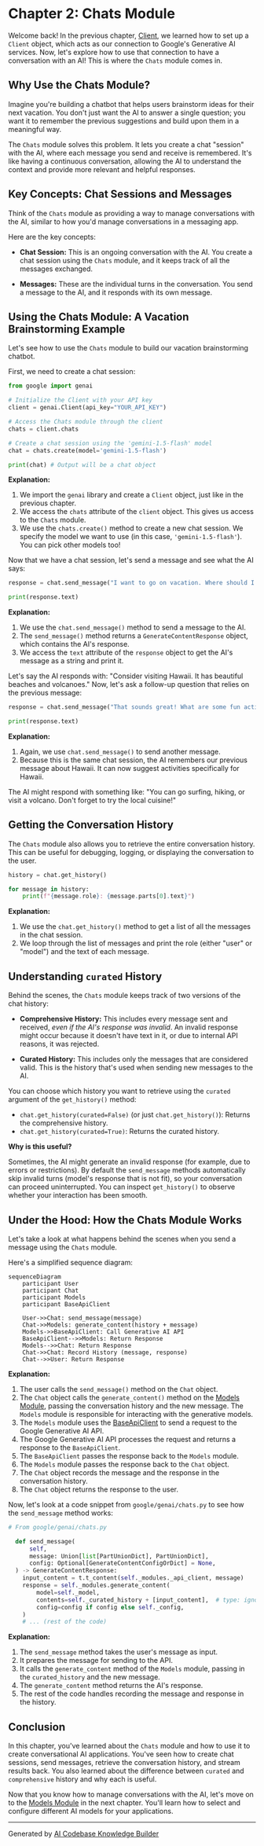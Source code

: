 # Chapter 2: Chats Module

Welcome back! In the previous chapter, [Client](01_client.md), we learned how to set up a `Client` object, which acts as our connection to Google's Generative AI services. Now, let's explore how to use that connection to have a conversation with an AI! This is where the `Chats` module comes in.

## Why Use the Chats Module?

Imagine you're building a chatbot that helps users brainstorm ideas for their next vacation. You don't just want the AI to answer a single question; you want it to remember the previous suggestions and build upon them in a meaningful way.

The `Chats` module solves this problem. It lets you create a chat "session" with the AI, where each message you send and receive is remembered. It's like having a continuous conversation, allowing the AI to understand the context and provide more relevant and helpful responses.

## Key Concepts: Chat Sessions and Messages

Think of the `Chats` module as providing a way to manage conversations with the AI, similar to how you'd manage conversations in a messaging app.

Here are the key concepts:

*   **Chat Session:** This is an ongoing conversation with the AI. You create a chat session using the `Chats` module, and it keeps track of all the messages exchanged.

*   **Messages:** These are the individual turns in the conversation. You send a message to the AI, and it responds with its own message.

## Using the Chats Module: A Vacation Brainstorming Example

Let's see how to use the `Chats` module to build our vacation brainstorming chatbot.

First, we need to create a chat session:

```python
from google import genai

# Initialize the Client with your API key
client = genai.Client(api_key="YOUR_API_KEY")

# Access the Chats module through the client
chats = client.chats

# Create a chat session using the 'gemini-1.5-flash' model
chat = chats.create(model='gemini-1.5-flash')

print(chat) # Output will be a chat object
```

**Explanation:**

1.  We import the `genai` library and create a `Client` object, just like in the previous chapter.
2.  We access the `chats` attribute of the `client` object. This gives us access to the `Chats` module.
3.  We use the `chats.create()` method to create a new chat session.  We specify the model we want to use (in this case, `'gemini-1.5-flash'`). You can pick other models too!

Now that we have a chat session, let's send a message and see what the AI says:

```python
response = chat.send_message("I want to go on vacation. Where should I go?")

print(response.text)
```

**Explanation:**

1.  We use the `chat.send_message()` method to send a message to the AI.
2.  The `send_message()` method returns a `GenerateContentResponse` object, which contains the AI's response.
3.  We access the `text` attribute of the `response` object to get the AI's message as a string and print it.

Let's say the AI responds with: "Consider visiting Hawaii. It has beautiful beaches and volcanoes." Now, let's ask a follow-up question that relies on the previous message:

```python
response = chat.send_message("That sounds great! What are some fun activities I can do there?")

print(response.text)
```

**Explanation:**

1.  Again, we use `chat.send_message()` to send another message.
2.  Because this is the same chat session, the AI remembers our previous message about Hawaii. It can now suggest activities specifically for Hawaii.

The AI might respond with something like: "You can go surfing, hiking, or visit a volcano. Don't forget to try the local cuisine!"

## Getting the Conversation History

The `Chats` module also allows you to retrieve the entire conversation history. This can be useful for debugging, logging, or displaying the conversation to the user.

```python
history = chat.get_history()

for message in history:
    print(f"{message.role}: {message.parts[0].text}")
```

**Explanation:**

1.  We use the `chat.get_history()` method to get a list of all the messages in the chat session.
2.  We loop through the list of messages and print the role (either "user" or "model") and the text of each message.

## Understanding `curated` History

Behind the scenes, the `Chats` module keeps track of two versions of the chat history:

*   **Comprehensive History:** This includes every message sent and received, *even if the AI's response was invalid*. An invalid response might occur because it doesn't have text in it, or due to internal API reasons, it was rejected.

*   **Curated History:** This includes only the messages that are considered valid. This is the history that's used when sending new messages to the AI.

You can choose which history you want to retrieve using the `curated` argument of the `get_history()` method:

*   `chat.get_history(curated=False)` (or just `chat.get_history()`): Returns the comprehensive history.
*   `chat.get_history(curated=True)`: Returns the curated history.

**Why is this useful?**

Sometimes, the AI might generate an invalid response (for example, due to errors or restrictions).  By default the `send_message` methods automatically skip invalid turns (model's response that is not fit), so your conversation can proceed uninterrupted. You can inspect `get_history()` to observe whether your interaction has been smooth.

## Under the Hood: How the Chats Module Works

Let's take a look at what happens behind the scenes when you send a message using the `Chats` module.

Here's a simplified sequence diagram:

```mermaid
sequenceDiagram
    participant User
    participant Chat
    participant Models
    participant BaseApiClient

    User->>Chat: send_message(message)
    Chat->>Models: generate_content(history + message)
    Models->>BaseApiClient: Call Generative AI API
    BaseApiClient-->>Models: Return Response
    Models-->>Chat: Return Response
    Chat->>Chat: Record History (message, response)
    Chat-->>User: Return Response
```

**Explanation:**

1.  The user calls the `send_message()` method on the `Chat` object.
2.  The `Chat` object calls the `generate_content()` method on the [Models Module](03_models_module.md), passing the conversation history and the new message. The `Models` module is responsible for interacting with the generative models.
3.  The `Models` module uses the [BaseApiClient](05_baseapiclient.md) to send a request to the Google Generative AI API.
4.  The Google Generative AI API processes the request and returns a response to the `BaseApiClient`.
5.  The `BaseApiClient` passes the response back to the `Models` module.
6.  The `Models` module passes the response back to the `Chat` object.
7.  The `Chat` object records the message and the response in the conversation history.
8.  The `Chat` object returns the response to the user.

Now, let's look at a code snippet from `google/genai/chats.py` to see how the `send_message` method works:

```python
# From google/genai/chats.py

  def send_message(
      self,
      message: Union[list[PartUnionDict], PartUnionDict],
      config: Optional[GenerateContentConfigOrDict] = None,
  ) -> GenerateContentResponse:
    input_content = t.t_content(self._modules._api_client, message)
    response = self._modules.generate_content(
        model=self._model,
        contents=self._curated_history + [input_content],  # type: ignore[arg-type]
        config=config if config else self._config,
    )
    # ... (rest of the code)
```

**Explanation:**

1.  The `send_message` method takes the user's message as input.
2.  It prepares the message for sending to the API.
3.  It calls the `generate_content` method of the `Models` module, passing in the `curated_history` and the new message.
4.  The `generate_content` method returns the AI's response.
5.  The rest of the code handles recording the message and response in the history.

## Conclusion

In this chapter, you've learned about the `Chats` module and how to use it to create conversational AI applications. You've seen how to create chat sessions, send messages, retrieve the conversation history, and stream results back. You also learned about the difference between `curated` and `comprehensive` history and why each is useful.

Now that you know how to manage conversations with the AI, let's move on to the [Models Module](03_models_module.md) in the next chapter. You'll learn how to select and configure different AI models for your applications.


---

Generated by [AI Codebase Knowledge Builder](https://github.com/The-Pocket/Tutorial-Codebase-Knowledge)